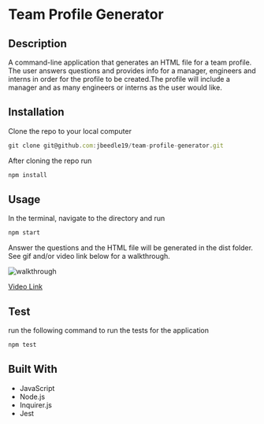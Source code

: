 # Team Profile Generator

## Description
A command-line application that generates an HTML file for a team profile. The user answers questions and provides info for a manager, engineers and interns in order for the profile to be created.The profile will include a manager and as many engineers or interns as the user would like.

## Installation
Clone the repo to your local computer
```JavaScript
git clone git@github.com:jbeedle19/team-profile-generator.git
``` 
After cloning the repo run
```JavaScript
npm install
``` 
## Usage
In the terminal, navigate to the directory and run
```JavaScript
npm start
``` 
Answer the questions and the HTML file will be generated in the dist folder. See gif and/or video link below for a walkthrough.

![walkthrough](./assets/team-profile-walkthrough.gif)

[Video Link](https://drive.google.com/file/d/15nVhg3o0UukwvL3gn768R6Ej44Rc7J62/view)
## Test
run the following command to run the tests for the application
```JavaScript
npm test
``` 
## Built With
* JavaScript
* Node.js
* Inquirer.js
* Jest